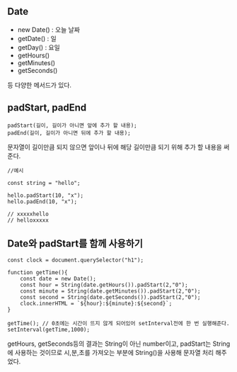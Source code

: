 ## Date
- new Date() : 오늘 날짜
- getDate() : 일
- getDay() : 요일
- getHours() 
- getMinutes()
- getSeconds()

등 다양한 메서드가 있다.

## padStart, padEnd
```
padStart(길이, 길이가 아니면 앞에 추가 할 내용);
padEnd(길이, 길이가 아니면 뒤에 추가 할 내용);
```
문자열이 길이만큼 되지 않으면 앞이나 뒤에 해당 길이만큼 되기 위해 추가 할 내용을 써준다.
```
//예시

const string = "hello";

hello.padStart(10, "x");
hello.padEnd(10, "x");

// xxxxxhello
// helloxxxxx
```

## Date와 padStart를 함께 사용하기
```
const clock = document.querySelector("h1");

function getTime(){
    const date = new Date();
    const hour = String(date.getHours()).padStart(2,"0");
    const minute = String(date.getMinutes()).padStart(2,"0");
    const second = String(date.getSeconds()).padStart(2,"0");
    clock.innerHTML = `${hour}:${minute}:${second}`;
}

getTime(); // 0초에는 시간이 뜨지 않게 되어있어 setInterval전에 한 번 실행해준다.
setInterval(getTime,1000);
```
getHours, getSeconds등의 결과는 String이 아닌 number이고, padStart는 String에 사용하는 것이므로 시,분,초를 가져오는 부분에 String()을 사용해 문자열 처리 해주었다. 